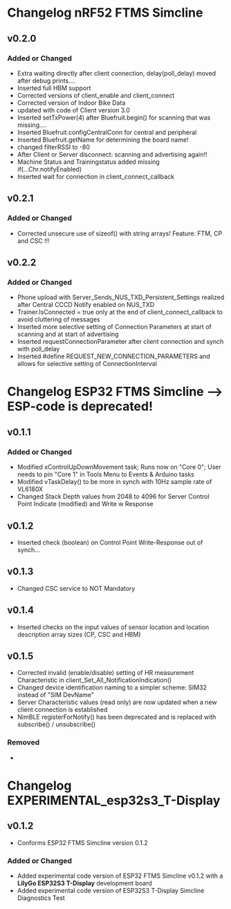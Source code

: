 # Changelog nRF52 FTMS Simcline

## v0.2.0

### Added or Changed
- Extra waiting directly after client connection, delay(poll_delay) moved after debug prints....
- Inserted full HBM support
- Corrected versions of client_enable and client_connect
- Corrected version of Indoor Bike Data
- updated with code of Client version 3.0
- Inserted setTxPower(4) after Bluefruit.begin() for scanning that was missing....
- Inserted Bluefruit.configCentralConn for central and peripheral
- Inserted Bluefruit.getName for determining the board name!
- changed filterRSSI to -80
- After Client or Server disconnect: scanning and advertising again!!
- Machine Status and Trainingstatus added missing if(...Chr.notifyEnabled)
- Inserted wait for connection in client_connect_callback 

## v0.2.1

### Added or Changed
- Corrected unsecure use of sizeof() with string arrays! Feature: FTM, CP and CSC !!!

## v0.2.2

### Added or Changed
- Phone upload with Server_Sends_NUS_TXD_Persistent_Settings realized after Central CCCD Notify enabled on NUS_TXD
- Trainer.IsConnected = true only at the end of client_connect_callback to avoid cluttering of messages
- Inserted more selective setting of Connection Parameters at start of scanning and at start of advertising
- Inserted requestConnectionParameter after client connection and synch with poll_delay
- Inserted #define REQUEST_NEW_CONNECTION_PARAMETERS and allows for selective setting of ConnectionInterval
  
# Changelog ESP32 FTMS Simcline --> ESP-code is deprecated!

## v0.1.1

### Added or Changed
- Modified xControlUpDownMovement task; Runs now on "Core 0"; User needs to pin "Core 1" in Tools Menu to Events & Arduino tasks
- Modified vTaskDelay() to be more in synch with 10Hz sample rate of VL6180X
- Changed Stack Depth values from 2048 to 4096 for Server Control Point Indicate (modified) and Write w Response

## v0.1.2
- Inserted check (boolean) on Control Point Write-Response out of synch...

## v0.1.3
- Changed CSC service to NOT Mandatory

## v0.1.4
- Inserted checks on the input values of sensor location and location description array sizes (CP, CSC and HBM)

## v0.1.5
- Corrected invalid (enable/disable) setting of HR measurement Characteristic in client_Set_All_NotificationIndication()
- Changed device identification naming to a simpler scheme: SIM32 instead of "SIM DevName"
- Server Characteristic values (read only) are now updated when a new client connection is established
- NimBLE registerForNotify() has been deprecated and is replaced with subscribe() / unsubscribe()

### Removed
-

# Changelog EXPERIMENTAL_esp32s3_T-Display

## v0.1.2
- Conforms ESP32 FTMS Simcline version 0.1.2

### Added or Changed
- Added experimental code version of ESP32 FTMS Simcline v0.1.2 with a <b>LilyGo ESP32S3 T-Display</b> development board
- Added experimental code version of ESP32S3 T-Display Simcline Diagnostics Test
